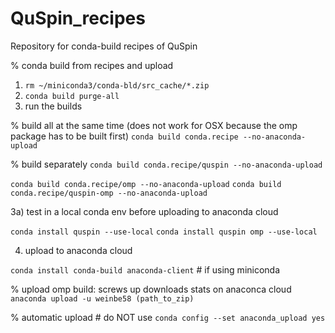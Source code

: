 # QuSpin_recipes
Repository for conda-build recipes of QuSpin


% conda build from recipes and upload

1) `rm ~/miniconda3/conda-bld/src_cache/*.zip`
2) `conda build purge-all`
3) run the builds 

% build all at the same time (does not work for OSX because the omp package has to be built first)
`conda build conda.recipe --no-anaconda-upload`


% build separately
`conda build conda.recipe/quspin --no-anaconda-upload`

`conda build conda.recipe/omp --no-anaconda-upload`
`conda build conda.recipe/quspin-omp --no-anaconda-upload`



3a) test in a local conda env before uploading to anaconda cloud


`conda install quspin --use-local`
`conda install quspin omp --use-local` 

4) upload to anaconda cloud

`conda install conda-build anaconda-client` # if using miniconda

% upload omp build: screws up downloads stats on anaconca cloud
`anaconda upload -u weinbe58 (path_to_zip)`

% automatic upload # do NOT use
`conda config --set anaconda_upload yes`
